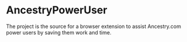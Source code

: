 # AncestryPowerUser
The project is the source for a browser extension to assist Ancestry.com power users by saving them work and time.

